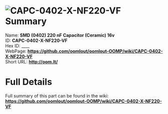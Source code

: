 
![CAPC-0402-X-NF220-VF](https://github.com/oomlout/oomlout-OOMP/blob/master/parts/CAPC-0402-X-NF220-VF/CAPC-0402-X-NF220-VF_420.jpg)   
Summary
=================
  
Name: __SMD (0402) 220 nF Capacitor (Ceramic) 16v__    
ID: __CAPC-0402-X-NF220-VF__   
Hex ID: ____   
WebPage: __https://github.com/oomlout/oomlout-OOMP/wiki/CAPC-0402-X-NF220-VF__   
Short URL: __http://oom.lt/__   

Full Details
==========================
Full summary of this part can be found in the wiki:   
__https://github.com/oomlout/oomlout-OOMP/wiki/CAPC-0402-X-NF220-VF__    

